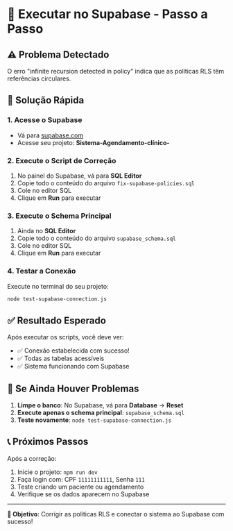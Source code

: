 # 🚀 Executar no Supabase - Passo a Passo

## ⚠️ Problema Detectado
O erro "infinite recursion detected in policy" indica que as políticas RLS têm referências circulares.

## 🔧 Solução Rápida

### 1. Acesse o Supabase
- Vá para [supabase.com](https://supabase.com)
- Acesse seu projeto: **Sistema-Agendamento-clínico-**

### 2. Execute o Script de Correção
1. No painel do Supabase, vá para **SQL Editor**
2. Copie todo o conteúdo do arquivo `fix-supabase-policies.sql`
3. Cole no editor SQL
4. Clique em **Run** para executar

### 3. Execute o Schema Principal
1. Ainda no **SQL Editor**
2. Copie todo o conteúdo do arquivo `supabase_schema.sql`
3. Cole no editor SQL
4. Clique em **Run** para executar

### 4. Testar a Conexão
Execute no terminal do seu projeto:
```bash
node test-supabase-connection.js
```

## ✅ Resultado Esperado
Após executar os scripts, você deve ver:
- ✅ Conexão estabelecida com sucesso!
- ✅ Todas as tabelas acessíveis
- ✅ Sistema funcionando com Supabase

## 🔄 Se Ainda Houver Problemas
1. **Limpe o banco**: No Supabase, vá para **Database** → **Reset**
2. **Execute apenas o schema principal**: `supabase_schema.sql`
3. **Teste novamente**: `node test-supabase-connection.js`

## 📞 Próximos Passos
Após a correção:
1. Inicie o projeto: `npm run dev`
2. Faça login com: CPF `11111111111`, Senha `111`
3. Teste criando um paciente ou agendamento
4. Verifique se os dados aparecem no Supabase

---

**🎯 Objetivo**: Corrigir as políticas RLS e conectar o sistema ao Supabase com sucesso!
